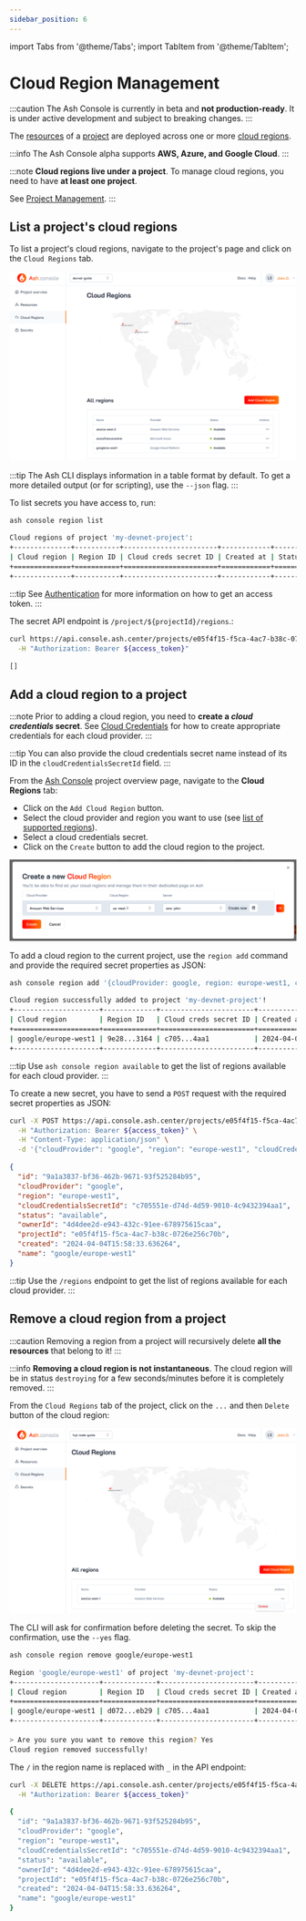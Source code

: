 ```yaml
---
sidebar_position: 6
---
```


import Tabs from '@theme/Tabs';
import TabItem from '@theme/TabItem';

# Cloud Region Management

:::caution
The Ash Console is currently in beta and **not production-ready**. It is under active development and subject to breaking changes.
:::

The [resources](/docs/console/glossary#resource) of a [project](/docs/console/glossary#project) are deployed across one or more [cloud regions](/docs/console/glossary#cloud-region).

:::info
The Ash Console alpha supports **AWS, Azure, and Google Cloud**.
:::

:::note
**Cloud regions live under a project**. To manage cloud regions, you need to have **at least one project**.

See [Project Management](/docs/console/reference/project-management).
:::

## List a project's cloud regions

<Tabs groupId="ash-console-client">
  <TabItem value="ash-console" label="Using the Ash Console" default>

  To list a project's cloud regions, navigate to the project's page and click on the `Cloud Regions` tab.

  ![Ash Console Cloud Region list](/img/ash-console-cloud-region-list.png)

  </TabItem>

  <TabItem value="ash-cli" label="Using the Ash CLI">

:::tip
The Ash CLI displays information in a table format by default. To get a more detailed output (or for scripting), use the `--json` flag.
:::

To list secrets you have access to, run:

```bash title="Command"
ash console region list
```

```bash title="Output"
Cloud regions of project 'my-devnet-project':
+--------------+-----------+-----------------------+------------+--------+
| Cloud region | Region ID | Cloud creds secret ID | Created at | Status |
+==============+===========+=======================+============+========+
+--------------+-----------+-----------------------+------------+--------+
```

  </TabItem>
  <TabItem value="ash-api" label="Using the Ash Console API">

:::tip
See [Authentication](/docs/console/reference/authentication?ash-console-auth-client=ash-api) for more information on how to get an access token.
:::

The secret API endpoint is `/project/${projectId}/regions`.:

```bash title="Command"
curl https://api.console.ash.center/projects/e05f4f15-f5ca-4ac7-b38c-0726e256c70b/regions \
  -H "Authorization: Bearer ${access_token}"
```

```bash title="Output"
[]
```

  </TabItem>
</Tabs>

## Add a cloud region to a project

:::note
Prior to adding a cloud region, you need to **create a _cloud credentials_ secret**. See [Cloud Credentials](/docs/console/reference/cloud-credentials) for how to create appropriate credentials for each cloud provider.
:::

:::tip
You can also provide the cloud credentials secret name instead of its ID in the `cloudCredentialsSecretId` field.
:::

<Tabs groupId="ash-console-client">
  <TabItem value="ash-console" label="Using the Ash Console" default>

From the [Ash Console](https://console.ash.center) project overview page, navigate to the **Cloud Regions** tab:
- Click on the `Add Cloud Region` button.
- Select the cloud provider and region you want to use (see [list of supported regions](/docs/console/glossary#cloud-region)).
- Select a cloud credentials secret.
- Click on the `Create` button to add the cloud region to the project.

![Ash Console cloud region create](/img/ash-console-create-cloud-region.png)

  </TabItem>

  <TabItem value="ash-cli" label="Using the Ash CLI">

To add a cloud region to the current project, use the `region add` command and provide the required secret properties as JSON:

```bash title="Command"
ash console region add '{cloudProvider: google, region: europe-west1, cloudCredentialsSecretId: c705551e-d74d-4d59-9010-4c9432394aa1}'
```

```bash title="Output"
Cloud region successfully added to project 'my-devnet-project'!
+---------------------+-------------+-----------------------+------------------+-----------+
| Cloud region        | Region ID   | Cloud creds secret ID | Created at       | Status    |
+=====================+=============+=======================+==================+===========+
| google/europe-west1 | 9e28...3164 | c705...4aa1           | 2024-04-04T15:53 | Available |
+---------------------+-------------+-----------------------+------------------+-----------+
```

:::tip
Use `ash console region available` to get the list of regions available for each cloud provider.
:::

  </TabItem>
  <TabItem value="ash-api" label="Using the Ash Console API">

To create a new secret, you have to send a `POST` request with the required secret properties as JSON:

```bash title="Command"
curl -X POST https://api.console.ash.center/projects/e05f4f15-f5ca-4ac7-b38c-0726e256c70b/regions \
  -H "Authorization: Bearer ${access_token}" \
  -H "Content-Type: application/json" \
  -d '{"cloudProvider": "google", "region": "europe-west1", "cloudCredentialsSecretId": "c705551e-d74d-4d59-9010-4c9432394aa1"}'
```

```json title="Output"
{
  "id": "9a1a3837-bf36-462b-9671-93f525284b95", 
  "cloudProvider": "google", 
  "region": "europe-west1", 
  "cloudCredentialsSecretId": "c705551e-d74d-4d59-9010-4c9432394aa1", 
  "status": "available", 
  "ownerId": "4d4dee2d-e943-432c-91ee-678975615caa", 
  "projectId": "e05f4f15-f5ca-4ac7-b38c-0726e256c70b", 
  "created": "2024-04-04T15:58:33.636264", 
  "name": "google/europe-west1"
}
```

:::tip
Use the `/regions` endpoint to get the list of regions available for each cloud provider.
:::

  </TabItem>
</Tabs>

## Remove a cloud region from a project

:::caution
Removing a region from a project will recursively delete **all the resources** that belong to it!
:::

:::info
**Removing a cloud region is not instantaneous**. The cloud region will be in status `destroying` for a few seconds/minutes before it is completely removed.
:::

<Tabs groupId="ash-console-client">
  <TabItem value="ash-console" label="Using the Ash Console" default>

  From the `Cloud Regions` tab of the project, click on the `...` and then `Delete` button of the cloud region:

  ![Ash Console cloud region delete](/img/ash-console-cloud-region-delete.png)

  </TabItem>

  <TabItem value="ash-cli" label="Using the Ash CLI">

The CLI will ask for confirmation before deleting the secret. To skip the confirmation, use the `--yes` flag.

```bash title="Command"
ash console region remove google/europe-west1
```

```bash title="Output"
Region 'google/europe-west1' of project 'my-devnet-project':
+---------------------+-------------+-----------------------+------------------+-----------+
| Cloud region        | Region ID   | Cloud creds secret ID | Created at       | Status    |
+=====================+=============+=======================+==================+===========+
| google/europe-west1 | d072...eb29 | c705...4aa1           | 2024-04-04T16:05 | Available |
+---------------------+-------------+-----------------------+------------------+-----------+

> Are you sure you want to remove this region? Yes
Cloud region removed successfully!
```

  </TabItem>
  <TabItem value="ash-api" label="Using the Ash Console API">

The `/` in the region name is replaced with `_` in the API endpoint:

```bash title="Command"
curl -X DELETE https://api.console.ash.center/projects/e05f4f15-f5ca-4ac7-b38c-0726e256c70b/regions/europe_west1 \
  -H "Authorization: Bearer ${access_token}"
```

```bash title="Output"
{
  "id": "9a1a3837-bf36-462b-9671-93f525284b95", 
  "cloudProvider": "google", 
  "region": "europe-west1", 
  "cloudCredentialsSecretId": "c705551e-d74d-4d59-9010-4c9432394aa1", 
  "status": "available", 
  "ownerId": "4d4dee2d-e943-432c-91ee-678975615caa", 
  "projectId": "e05f4f15-f5ca-4ac7-b38c-0726e256c70b", 
  "created": "2024-04-04T15:58:33.636264", 
  "name": "google/europe-west1"
}
```

  </TabItem>
</Tabs>
